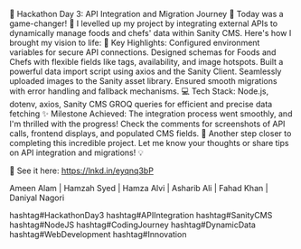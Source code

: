 🌟 Hackathon Day 3: API Integration and Migration Journey 🌟
Today was a game-changer! 🚀 I levelled up my project by integrating external APIs to dynamically manage foods and chefs' data within Sanity CMS. Here's how I brought my vision to life:
🔹 Key Highlights:
Configured environment variables for secure API connections.
Designed schemas for Foods and Chefs with flexible fields like tags, availability, and image hotspots.
Built a powerful data import script using axios and the Sanity Client.
Seamlessly uploaded images to the Sanity asset library.
Ensured smooth migrations with error handling and fallback mechanisms.
💻 Tech Stack:
Node.js, dotenv, axios, Sanity CMS
GROQ queries for efficient and precise data fetching
✨ Milestone Achieved:
 The integration process went smoothly, and I'm thrilled with the progress! Check the comments for screenshots of API calls, frontend displays, and populated CMS fields. 📸
Another step closer to completing this incredible project. Let me know your thoughts or share tips on API integration and migrations! 💡
 
📸 See it here: https://lnkd.in/eyqnq3bP 
 
Ameen Alam | Hamzah Syed | Hamza Alvi | Asharib Ali | Fahad Khan | Daniyal Nagori


hashtag#HackathonDay3 hashtag#APIIntegration hashtag#SanityCMS hashtag#NodeJS hashtag#CodingJourney hashtag#DynamicData hashtag#WebDevelopment hashtag#Innovation
